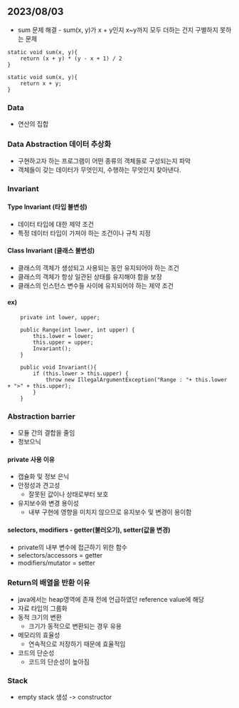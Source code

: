 ## 2023/08/03
* sum 문제 해결 - sum(x, y)가 x + y인지 x~y까지 모두 더하는 건지 구별하지 못하는 문제
```
static void sum(x, y){
    return (x + y) * (y - x + 1) / 2
}

static void sum(x, y){
    return x + y;
}
```

### Data
* 연산의 집합

### Data Abstraction 데이터 추상화
* 구현하고자 하는 프로그램이 어떤 종류의 객체들로 구성되는지 파악
* 객체들이 갖는 데이터가 무엇인지, 수행하는 무엇인지 찾아낸다.

### Invariant
#### Type Invariant (타입 불변성)
* 데이터 타입에 대한 제약 조건
* 특정 데이터 타입이 가져야 하는 조건이나 규칙 지정 

#### Class Invariant (클래스 불변성)
* 클래스의 객체가 생성되고 사용되는 동안 유지되어야 하는 조건
* 클래스의 객체가 항상 일관된 상태를 유지해야 함을 보장
* 클래스의 인스턴스 변수들 사이에 유지되어야 하는 제약 조건

#### ex)
```
    private int lower, upper;

    public Range(int lower, int upper) {
        this.lower = lower;
        this.upper = upper;
        Invariant();
    }

    public void Invariant(){
        if (this.lower > this.upper) {
            throw new IllegalArgumentException("Range : "+ this.lower + ">" + this.upper);
        }
    }
```
### Abstraction barrier
* 모듈 간의 결합을 줄임
* 정보으닉
#### private 사용 이유
* 캡슐화 및 정보 은닉
* 안정성과 견고성
  * 잘못된 값이나 상태로부터 보호
* 유지보수와 변경 용이성
  * 내부 구현에 영향을 미치지 않으므로 유지보수 및 변경이 용이함
#### selectors, modifiers - getter(불러오기), setter(값을 변경)
* private의 내부 변수에 접근하기 위한 함수
* selectors/accessors = getter
* modifiers/mutator = setter

### Return의 배열을 반환 이유
* java에서는 heap영역에 존재 전에 언급하였던 reference value에 해당
* 자료 타입의 그룹화
* 동적 크기의 변환
  * 크기가 동적으로 변환되는 경우 유용
* 메모리의 효율성
  * 연속적으로 저장하기 때문에 효율적임
* 코드의 단순성
  * 코드의 단순성이 높아짐


### Stack
* empty stack 생성 -> constructor